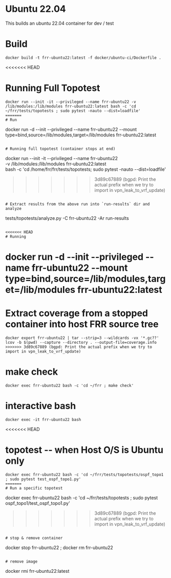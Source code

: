 # Ubuntu 22.04

This builds an ubuntu 22.04 container for dev / test

# Build

```
docker build -t frr-ubuntu22:latest -f docker/ubuntu-ci/Dockerfile .
```

<<<<<<< HEAD
# Running Full Topotest

```
docker run --init -it --privileged --name frr-ubuntu22 -v /lib/modules:/lib/modules frr-ubuntu22:latest bash -c 'cd ~/frr/tests/topotests ; sudo pytest -nauto --dist=loadfile'
=======
# Run

```
docker run -d --init --privileged --name frr-ubuntu22 --mount type=bind,source=/lib/modules,target=/lib/modules frr-ubuntu22:latest
```

# Running full topotest (container stops at end)

```
docker run --init -it --privileged --name frr-ubuntu22 \
    -v /lib/modules:/lib/modules frr-ubuntu22:latest \
    bash -c 'cd /home/frr/frr/tests/topotests; sudo pytest -nauto --dist=loadfile'
>>>>>>> 3d89c67889 (bgpd: Print the actual prefix when we try to import in vpn_leak_to_vrf_update)
```

# Extract results from the above run into `run-results` dir and analyze

```
tests/topotests/analyze.py -C frr-ubuntu22 -Ar run-results
```

<<<<<<< HEAD
# Running

```
docker run -d --init --privileged --name frr-ubuntu22 --mount type=bind,source=/lib/modules,target=/lib/modules frr-ubuntu22:latest
=======
# Extract coverage from a stopped container into host FRR source tree

```
docker export frr-ubuntu22 | tar --strip=3 --wildcards -vx '*.gc??'
lcov -b $(pwd) --capture --directory . --output-file=coverage.info
>>>>>>> 3d89c67889 (bgpd: Print the actual prefix when we try to import in vpn_leak_to_vrf_update)
```

# make check

```
docker exec frr-ubuntu22 bash -c 'cd ~/frr ; make check'
```

# interactive bash

```
docker exec -it frr-ubuntu22 bash
```

<<<<<<< HEAD
# topotest -- when Host O/S is Ubuntu only

```
docker exec frr-ubuntu22 bash -c 'cd ~/frr/tests/topotests/ospf_topo1 ; sudo pytest test_ospf_topo1.py'
=======
# Run a specific topotest

```
docker exec frr-ubuntu22 bash -c 'cd ~/frr/tests/topotests ; sudo pytest ospf_topo1/test_ospf_topo1.py'
>>>>>>> 3d89c67889 (bgpd: Print the actual prefix when we try to import in vpn_leak_to_vrf_update)
```

# stop & remove container

```
docker stop frr-ubuntu22 ; docker rm frr-ubuntu22
```

# remove image

```
docker rmi frr-ubuntu22:latest
```
